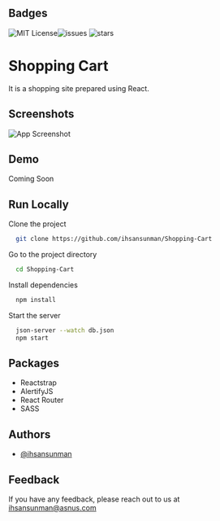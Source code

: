 
## Badges
![MIT License](https://img.shields.io/github/license/ihsansunman/Shopping-Cart)![issues](https://img.shields.io/github/issues/ihsansunman/Shopping-Cart?style=plastic) ![stars](https://img.shields.io/github/stars/ihsansunman/Shopping-Cart)


# Shopping Cart

It is a shopping site prepared using React.


## Screenshots

![App Screenshot](https://via.placeholder.com/468x300?text=App+Screenshot+Here)


## Demo

Coming Soon


## Run Locally

Clone the project

```bash
  git clone https://github.com/ihsansunman/Shopping-Cart
```

Go to the project directory

```bash
  cd Shopping-Cart
```

Install dependencies

```bash
  npm install
```

Start the server

```bash
  json-server --watch db.json
  npm start
```

## Packages

- Reactstrap
- AlertifyJS
- React Router
- SASS

## Authors

- [@ihsansunman](https://www.github.com/ihsansunman)


## Feedback

If you have any feedback, please reach out to us at [ihsansunman@asnus.com](mailto:ihsansunman@asnus.com)

